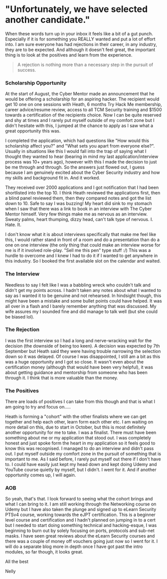 # "Unfortunately, we have selected another candidate."

When these words turn up in your inbox it feels like a bit of a gut punch. Especially if it is for something you REALLY wanted and put a lot of effort into. I am sure everyone has had rejections in their career, in any industry, they are to be expected. And although it doesn't feel great, the important thing is to look at the positives and learn from the experience. 

> A rejection is nothing more than a necessary step in the pursuit of success. 

### Scholarship Opportunity

At the start of August, the Cyber Mentor made an announcement that he would be offering a scholarship for an aspiring hacker. The recipient would get 10 one on one sessions with Heath, 6 months Try Hack Me membership, career advice/resume review, access to all TCM Security training and $1500 towards a certification of the recipients choice. Now I can be quite reserved and shy at times and I rarely put myself outside of my comfort zone but I didn't hesitate with this, I jumped at the chance to apply as I saw what a great opportunity this was. 

I completed the application, which had questions like "How would this scholarship affect you?" and "What sets you apart from everyone else?". Usually in situations like this I would fall into the trap of saying what I thought they wanted to hear (bearing in mind my last application/interview process was 10+ years ago), however with this I made the decision to just be me through and through. So the answers just flowed out, I guess because I am genuinely excited about the Cyber Security industry and how my skills and background fit in. 
And it worked. 

They received over 2000 applications and I got notification that I had been shortlisted into the top 10. I think Heath reviewed the applications first, then a blind panel reviewed them, then they compared notes and got the list down to 10. Safe to say I was buzzing! My heart did sink to my stomach when I saw that there was a link to book in an interview with The Cyber Mentor himself. Very few things make me as nervous as an interview. Sweaty palms, heart thumping, dizzy head, can't talk type of nervous. I. Hate. It.

I don't know what it is about interviews specifically that make me feel like this, I would rather stand in front of a room and do a presentation than do a one on one interview (the only thing that could make an interview worse for me is if it involved role-play. "Sell me this pen" type stuff :/) This was a hurdle to overcome and I knew I had to do it if I wanted to get anywhere in this industry. So I booked the first available slot on the calendar and waited. 

### The Interview

Needless to say I felt like I was a babbling wreck who couldn't talk and didn't get my points across. I hadn't taken any notes about what I wanted to say as I wanted it to be genuine and not rehearsed. In hindsight though, this might have been a mistake and some bullet points could have helped. It was all over in a flash and I barely remember anything that was discussed. My wife assures my I sounded fine and did manage to talk well (but she could be biased lol). 

### The Rejection

I was the first interview so I had a long and nerve-wracking wait for the decision (the downside of being too keen). A decision was expected by 7th September but Heath said they were having trouble narrowing the selection down so it was delayed. Of course I was disappointed, I still am a bit as this was a huge opportunity and I got so close. It wasn't even about the certification money (although that would have been very helpful), it was about getting guidance and mentorship from someone who has been through it. I think that is more valuable than the money. 

### The Positives

There are loads of positives I can take from this though and that is what I am going to try and focus on.....

Heath is forming a "cohort" with the other finalists where we can get together and help each other, learn form each other etc. I am waiting on more detail on this, due to start in October, but this is most definitely another opportunity for me to take. I was a finalist. There must have been something about me or my application that stood out. I was completely honest and just spoke form the heart in my application so it feels good to know this was recognised. I managed to do an interview and didn't pass out. I put myself outside my comfort zone in the pursuit of something that is important to me. As I said before, I rarely put myself out there if I don't have to. I could have easily just kept my head down and kept doing Udemy and YouTube course quietly by myself, but I didn't. I went for it. And if another opportunity comes up, I will again. 

### AOB

So yeah, that's that. I look forward to seeing what the cohort brings and what I can bring to it. I am still working through the Networking course on Udemy but I have also taken the plunge and signed up to eLearn Security PTSv4 course, working towards the eJPT certification. This is a beginner level course and certification and I hadn't planned on jumping in to a cert but I needed to start doing something technical and hacking-esque, I was beginning to burn out by solely focusing on ports, protocols and sub-net masks. I have seen great reviews about the eLearn Security courses and there was a couple of money off vouchers going just now so I went for it. I will do a separate blog more in depth once I have got past the intro modules, so far though, it looks great. 

All the best 

Nelly